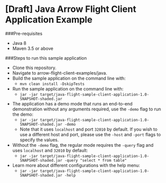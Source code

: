 # [Draft] Java Arrow Flight Client Application Example

###Pre-requisites
- Java 8 
- Maven 3.5 or above

###Steps to run this sample application
- Clone this repository.
- Navigate to arrow-flight-client-examples/java.
- Build the sample application on the command line with:
  - `mvn clean install -DskipTests` 
- Run the sample application on the command line with:
  - `jar -jar target/java-flight-sample-client-application-1.0-SNAPSHOT-shaded.jar` 
- The application has a demo mode that runs an end-to-end demonstration without any arguments required, use the `-demo` flag to run the demo:
  - `jar -jar target/java-flight-sample-client-application-1.0-SNAPSHOT-shaded.jar -demo`
  - Note that it uses `localhost` and port `32010` by default. If you wish to use a different host and port, please use the `-host` and `-port` flags to specify the values.
- Without the `-demo` flag, the regular mode requires the `-query` flag and uses `localhost` and `32010` by default:
  - `jar -jar target/java-flight-sample-client-application-1.0-SNAPSHOT-shaded.jar -query "select * from table"` 
- Learn more about different configurations with the help menu:
  - `jar -jar target/java-flight-sample-client-application-1.0-SNAPSHOT-shaded.jar -help` 




